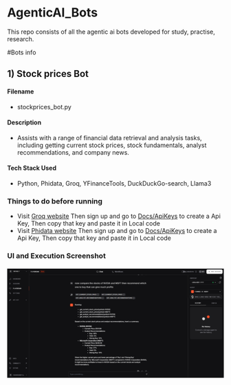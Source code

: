 # AgenticAI_Bots
This repo consists of all the agentic ai bots developed for study, practise, research. 

#Bots info
## 1) Stock prices Bot
#### Filename
- stockprices_bot.py
#### Description
- Assists with a range of financial data retrieval and analysis tasks, including getting current stock prices, stock fundamentals, analyst recommendations, and company news.
#### Tech Stack Used
- Python, Phidata, Groq, YFinanceTools, DuckDuckGo-search, Llama3
### Things to do before running
- Visit [Groq website](https://groq.com/) Then sign up and go to [Docs/ApiKeys](https://console.groq.com/keys) to create a Api Key, Then copy that key and paste it in Local code
- Visit [Phidata website](https://www.phidata.com/) Then sign up and go to [Docs/ApiKeys](https://www.phidata.app/) to create a Api Key, Then copy that key and paste it in Local code

### UI and Execution Screenshot
#### ![Bot Screenshot](images/stocks.png)
